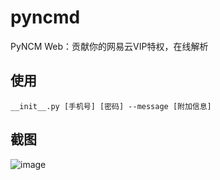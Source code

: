 # pyncmd
PyNCM Web：贡献你的网易云VIP特权，在线解析

## 使用
    __init__.py [手机号] [密码] --message [附加信息]
    
## 截图
![image](https://raw.githubusercontent.com/greats3an/pyncmd/master/screenshot/shot1.bmp)
